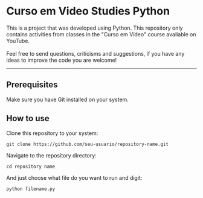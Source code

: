 # Curso em Video Studies Python

<p>
This is a project that was developed using Python. 
This repository only contains activities from classes in the "Curso em Vídeo" course available on YouTube.
<br>
<br>
Feel free to send questions, criticisms and suggestions, if you have any ideas to improve the code you are welcome!
</p>

---

## Prerequisites
<p>
Make sure you have Git installed on your system.
</p>

## How to use
<p>
Clone this repository to your system:
</p>

```
git clone https://github.com/seu-usuario/repository-name.git
```

<p>
Navigate to the repository directory:
</p>

```
cd repository name
```

<p>
And just choose what file do you want to run and digit:
</p>

```
python filename.py
```
